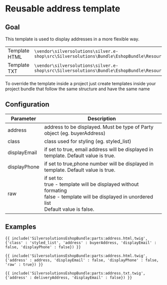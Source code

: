 # Reusable address template

## Goal

This template is used to display addresses in a more flexible way.

|                                                           |       |
| --------------------------------------------------------- | ------ |
| Template HTML | `\vendor\silversolutions\silver.e-shop\src\Silversolutions\Bundle\EshopBundle\Resources\views\parts\address.html.twig` |
| Template TXT  | `\vendor\silversolutions\silver.e-shop\src\Silversolutions\Bundle\EshopBundle\Resources\views\parts\address.txt.twig`  |

To override the template inside a project just create templates inside your project bundle that follow the same structure and have the same name

## Configuration

|Parameter|Description|
|--- |--- |
|address|address to be displayed. Must be type of Party object (eg. buyerAddress)|
|class|class used for styling (eg. styled_list)|
|displayEmail|if set to true, email address will be displayed in template. Default value is true.|
|displayPhone|if set to true,phone number will be displayed in template. Default value is true.|
|raw|if set to:</br>true - template will be displayed without formating</br>false - template will be displayed in unordered list</br>Default value is false.|


## Examples

``` html+twig
{{ include('SilversolutionsEshopBundle:parts:address.html.twig', {'class' : 'styled_list', 'address' : buyerAddress, 'displayEmail' : false, 'displayPhone' : false}) }}

{{ include('SilversolutionsEshopBundle:parts:address.html.twig', {'address' : address, 'displayEmail' : false, 'displayPhone' : false, 'raw' : true}) }}

{{ include('SilversolutionsEshopBundle:parts:address.txt.twig', {'address' : deliveryAddress, 'displayEmail' : false}) }}
```
